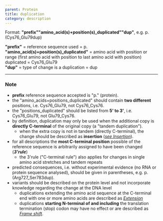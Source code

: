 ```yaml
---
parent: Protein
title: duplication
category: description
---
```


Format:  **"prefix""amino\_acid(s)+position(s)\_duplicated""dup"**,  e.g. p.(Cys76\_Glu79dup)

**"prefix"**  =  reference sequence used  =  p.<br>
**"amino_acid(s)+position(s)\_duplicated"**  =  amino acid with position or range (first amino acid with position to last amino acid with position) duplicated  =  Cys76\_Glu79<br>
**"dup"**  =  type of change is a duplication =  dup

---

### Note

*	**prefix** reference sequence accepted is "p." (protein).
*	the "amino\_acids+positions\_duplicated" should contain **two different** positions, i.e. Cys76\_Glu79, not Cys76\_Cys76.
*	the "positions\_duplicated" should be listed from **5' to 3'**, i.e. Cys76\_Glu79, not Glu79\_Cys76.
*	by definition, duplication may only be used when the additional copy is **directly C-terminal** of the original copy (a "tandem duplication").
	*	when the extra copy is not in tandem (directly C-terminal), the change should be described as **insertion** ([_see Insertion_](/recommendations/protein/variant/insertion/)).
*	for all descriptions the **most C-terminal position** possible of the reference sequence is arbitrarily assigned to have been changed (_**3'rule**_)
	*	the 3'rule ("C-terminal rule") also applies for changes in single amino acid stretches and tandem repeats
*	predicted consequences, i.e. without experimental evidence (no RNA or protein sequence analysed), should be given in parentheses, e.g. p.(Arg727\_Ser783dup).
*	variants should be described on the protein level and not incorporate knowledge regarding the change at the DNA level
	*	duplications extending the amino acid sequence at the C-terminal end with one or more amino acids are described as [_Extension_](/recommendations/protein/variant/extension)
	*	duplications **starting N-terminal of and including** the translation termination (stop) codon may have no effect or are described as [_Frame shift_](/recommendations/protein/variant/frameshift).
